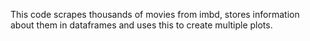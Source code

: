 This code scrapes thousands of movies from imbd, stores information about them in dataframes and uses this to create multiple plots.